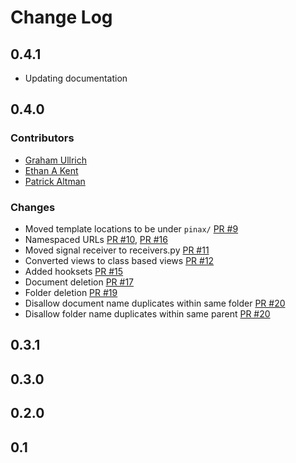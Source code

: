 # Change Log

## 0.4.1

* Updating documentation

## 0.4.0

### Contributors

* [Graham Ullrich](https://github.com/grahamu)
* [Ethan A Kent](https://github.com/ethankent)
* [Patrick Altman](https://github.com/paltman)

### Changes

* Moved template locations to be under `pinax/` [PR #9](https://github.com/pinax/pinax-documents/pull/9)
* Namespaced URLs [PR #10](https://github.com/pinax/pinax-documents/pull/10), [PR #16](https://github.com/pinax/pinax-documents/pull/16)
* Moved signal receiver to receivers.py [PR #11](https://github.com/pinax/pinax-documents/pull/11)
* Converted views to class based views [PR #12](https://github.com/pinax/pinax-documents/pull/12)
* Added hooksets [PR #15](https://github.com/pinax/pinax-documents/pull/15)
* Document deletion [PR #17](https://github.com/pinax/pinax-documents/pull/17)
* Folder deletion [PR #19](https://github.com/pinax/pinax-documents/pull/19)
* Disallow document name duplicates within same folder [PR #20](https://github.com/pinax/pinax-documents/pull/20)
* Disallow folder name duplicates within same parent [PR #20](https://github.com/pinax/pinax-documents/pull/20)


## 0.3.1

## 0.3.0

## 0.2.0

## 0.1

